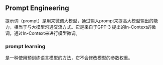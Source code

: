 ## Prompt  Engineering
提示词（prompt）是用来微调大模型，通过输入prompt来提高大模型输出的能力，相当于与大模型沟通交流方式。它是来自于GPT-3 提出的In-Context的微调，通过In-Context来进行模型微调。
### prompt learning
是一种使用预训练语言模型的方法，它不会修改模型的参数权重。
<!--stackedit_data:
eyJoaXN0b3J5IjpbLTIxNDQ4MTA1MjgsNzMwOTk4MTE2XX0=
-->